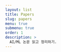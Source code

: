 ```yaml
---
layout: list
title: Papers
slug: papers
menu: true
submenu: true
order: 1
description: >
  AI/ML 논문 읽고 정리하기.
---
```

